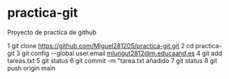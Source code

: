 # practica-git
Proyecto de practica de github

 1 git clone https://github.com/Miguel281205/practica-git.git
 2 cd practica-git
 3 git config --global user.email mlungut2812@m.educaand.es
 4 git add tareas.txt
 5 git status
 6 git commit -m "tarea.txt añadido
 7 git status
 8 git push origin main

